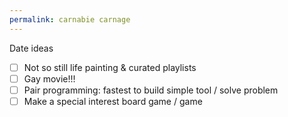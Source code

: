 ```yaml
---
permalink: carnabie carnage
---
```

Date ideas 




- [ ] Not so still life painting & curated playlists
- [ ] Gay movie!!! 
- [ ] Pair programming: fastest to build simple tool / solve problem 
- [ ] Make a special interest board game / game